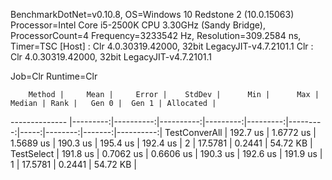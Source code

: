 
BenchmarkDotNet=v0.10.8, OS=Windows 10 Redstone 2 (10.0.15063)
Processor=Intel Core i5-2500K CPU 3.30GHz (Sandy Bridge), ProcessorCount=4
Frequency=3233542 Hz, Resolution=309.2584 ns, Timer=TSC
  [Host] : Clr 4.0.30319.42000, 32bit LegacyJIT-v4.7.2101.1
  Clr    : Clr 4.0.30319.42000, 32bit LegacyJIT-v4.7.2101.1

Job=Clr  Runtime=Clr  

        Method |     Mean |     Error |    StdDev |      Min |      Max |   Median | Rank |   Gen 0 |  Gen 1 | Allocated |
-------------- |---------:|----------:|----------:|---------:|---------:|---------:|-----:|--------:|-------:|----------:|
 TestConverAll | 192.7 us | 1.6772 us | 1.5689 us | 190.3 us | 195.4 us | 192.4 us |    2 | 17.5781 | 0.2441 |  54.72 KB |
    TestSelect | 191.8 us | 0.7062 us | 0.6606 us | 190.3 us | 192.6 us | 191.9 us |    1 | 17.5781 | 0.2441 |  54.72 KB |

